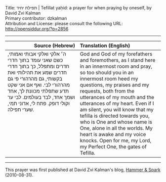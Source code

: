 <html>
<head></head>
<body>
Title: תפילת יחיד | Tefillat yaḥid: a prayer for when praying by oneself, by David Zvi Kalman<br />
Primary contributor: dzkalman<br />
Attribution and License: please consult the following URL: <a href="http://opensiddur.org/?p=2856">http://opensiddur.org/?p=2856</a>
<p />
<hr />

<table style="margin-left: auto;margin-right: auto;" class="draggable">
<thead><tr><th id="x" style="text-align: right;">Source (Hebrew)</th><th style="text-align: left;">Translation (English)</th></tr></thead>
<tbody>
<tr>
<td style="vertical-align:top;" width="46%">
<div class="liturgy"><span lang="he">
ה׳ אלקי ואלקי אבותי ואמותי,
 כשם שאני עומד בתוך חדרי חדרים ומתפלל,
 כך בתוך חדרי חדרים שמע 
את תהילותי ואת בקשותי,
 גם מהרהורי פי גם מהרהורי לבי.
 ואף אם אני שקט 
תדע שתפלתי מכוונת לך,
 אחד ושמך אחד,
 לבד בעולמים.
 לבי ער וקולי דופק.
 פתח לי,
 אדוני תמי,
 שערי תפילה.
</span></div></td>
 
<td style="vertical-align:top;" width="53%"><div class="english">
God and God of my forefathers and foremothers, 
as I stand here in an innermost room and pray, 
so too should you in an innermost room heed my questions, 
my praises and my requests, 
both from the utterances of my mouth and the utterances of my heart. 
Even if I am silent, 
you will know that my tefilla is directed towards you, 
who is One and whose name is One, 
alone in all the worlds. 
My heart is awake and my voice knocks. 
Open for me, 
my Lord, my Perfect One, 
the gates of Tefilla.
</td>
</tr>
</tbody></table>

<hr />

This prayer was first published at David Zvi Kalman's blog, <a href="http://web.archive.org/web/20120623234728/http://www.adashot.com:80/blog/2010/08/tefillat-ya%E1%B8%A5id-%E2%80%94-a-prayer-for-an-individual/">Hammer &amp; Spark</a> (2010-08-31).
</body>
</html>